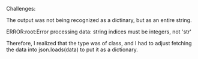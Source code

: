 Challenges:

The output was not being recognized as a dictinary, but as an entire string.

ERROR:root:Error processing data: string indices must be integers, not 'str'

Therefore, I realized that the type was of class<str>, and I had to adjust fetching the data into json.loads(data) to put it as a dictionary.